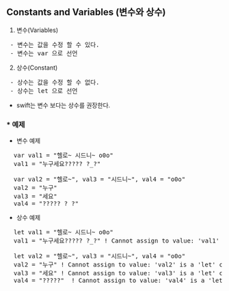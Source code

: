 
Constants and Variables (변수와 상수)
------------------------------------

1. 변수(Variables)
<pre>
 - 변수는 값을 수정 할 수 있다.
 - 변수는 var 으로 선언
</pre>
2. 상수(Constant)
<pre>
 - 상수는 값을 수정 할 수 없다.
 - 상수는 let 으로 선언
</pre>
* swift는 변수 보다는 상수를 권장한다.

###  * 예제

* 변수 예제
<pre>
  var val1 = "헬로~ 시드니~ o0o"
  val1 = "누구세요????? ?_?"
  
  var val2 = "헬로~", val3 = "시드니~", val4 = "o0o"
  val2 = "누구"
  val3 = "세요"
  val4 = "????? ?_?"
</pre>

* 상수 예제
<pre>
  let val1 = "헬로~ 시드니~ o0o"
  val1 = "누구세요????? ?_?" ! Cannot assign to value: 'val1' is a 'let' constant
  
  let val2 = "헬로~", val3 = "시드니~", val4 = "o0o"
  val2 = "누구" ! Cannot assign to value: 'val2' is a 'let' constant
  val3 = "세요" ! Cannot assign to value: 'val3' is a 'let' constant
  val4 = "?????"  ! Cannot assign to value: 'val4' is a 'let' constant
</pre>
